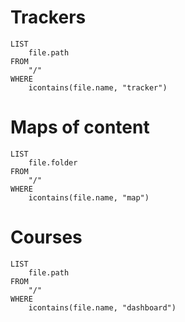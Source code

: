 # Trackers
```dataview
LIST
	file.path
FROM
	"/"
WHERE
	icontains(file.name, "tracker")
```

# Maps of content
```dataview
LIST
	file.folder
FROM
	"/"
WHERE
	icontains(file.name, "map")
```

# Courses
```dataview
LIST
	file.path
FROM
	"/"
WHERE
	icontains(file.name, "dashboard")
```

